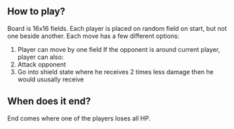 ## How to play?
Board is 16x16 fields. Each player is placed on random field on start, but not one beside another.
Each move has a few different options:
1. Player can move by one field
If the opponent is around current player, player can also:
2. Attack opponent
3. Go into shield state where he receives 2 times less damage then he would ususally receive

## When does it end?
End comes where one of the players loses all HP.
